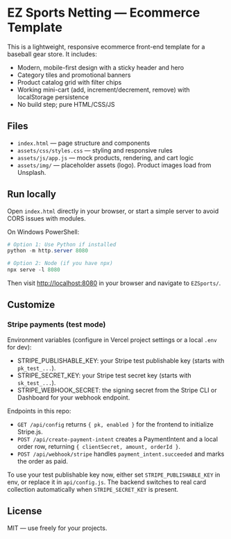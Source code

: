 # EZ Sports Netting — Ecommerce Template

This is a lightweight, responsive ecommerce front-end template for a baseball gear store. It includes:

- Modern, mobile-first design with a sticky header and hero
- Category tiles and promotional banners
- Product catalog grid with filter chips
- Working mini-cart (add, increment/decrement, remove) with localStorage persistence
- No build step; pure HTML/CSS/JS

## Files

- `index.html` — page structure and components
- `assets/css/styles.css` — styling and responsive rules
- `assets/js/app.js` — mock products, rendering, and cart logic
- `assets/img/` — placeholder assets (logo). Product images load from Unsplash.

## Run locally

Open `index.html` directly in your browser, or start a simple server to avoid CORS issues with modules.

On Windows PowerShell:

```powershell
# Option 1: Use Python if installed
python -m http.server 8080

# Option 2: Node (if you have npx)
npx serve -l 8080
```

Then visit <http://localhost:8080> in your browser and navigate to `EZSports/`.

## Customize


### Stripe payments (test mode)

Environment variables (configure in Vercel project settings or a local `.env` for dev):

- STRIPE_PUBLISHABLE_KEY: your Stripe test publishable key (starts with `pk_test_...`).
- STRIPE_SECRET_KEY: your Stripe test secret key (starts with `sk_test_...`).
- STRIPE_WEBHOOK_SECRET: the signing secret from the Stripe CLI or Dashboard for your webhook endpoint.

Endpoints in this repo:

- `GET /api/config` returns `{ pk, enabled }` for the frontend to initialize Stripe.js.
- `POST /api/create-payment-intent` creates a PaymentIntent and a local order row, returning `{ clientSecret, amount, orderId }`.
- `POST /api/webhook/stripe` handles `payment_intent.succeeded` and marks the order as paid.

To use your test publishable key now, either set `STRIPE_PUBLISHABLE_KEY` in env, or replace it in `api/config.js`. The backend switches to real card collection automatically when `STRIPE_SECRET_KEY` is present.

## License

MIT — use freely for your projects.
